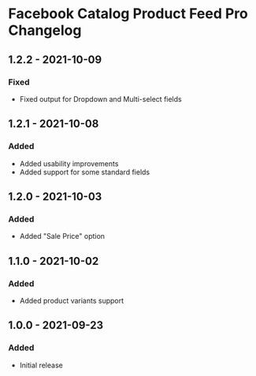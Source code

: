 # Facebook Catalog Product Feed Pro Changelog

## 1.2.2 - 2021-10-09
### Fixed
- Fixed output for Dropdown and Multi-select fields

## 1.2.1 - 2021-10-08
### Added
- Added usability improvements
- Added support for some standard fields

## 1.2.0 - 2021-10-03
### Added
- Added "Sale Price" option

## 1.1.0 - 2021-10-02
### Added
- Added product variants support

## 1.0.0 - 2021-09-23
### Added
- Initial release
